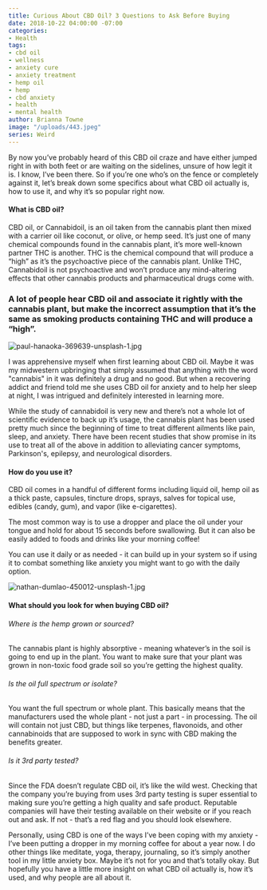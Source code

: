 ```yaml
---
title: Curious About CBD Oil? 3 Questions to Ask Before Buying
date: 2018-10-22 04:00:00 -07:00
categories:
- Health
tags:
- cbd oil
- wellness
- anxiety cure
- anxiety treatment
- hemp oil
- hemp
- cbd anxiety
- health
- mental health
author: Brianna Towne
image: "/uploads/443.jpeg"
series: Weird
---
```


By now you’ve probably heard of this CBD oil craze and have either jumped right in with both feet or are waiting on the sidelines, unsure of how legit it is. I know, I’ve been there. So if you’re one who’s on the fence or completely against it, let’s break down some specifics about what CBD oil actually is, how to use it, and why it’s so popular right now.

#### What is CBD oil? 

CBD oil, or Cannabidoil, is an oil taken from the cannabis plant then mixed with a carrier oil like coconut, or olive, or hemp seed. It’s just one of many chemical compounds found in the cannabis plant, it’s more well-known partner THC is another. THC is the chemical compound that will produce a “high” as it’s the psychoactive piece of the cannabis plant. Unlike THC, Cannabidoil is not psychoactive and won’t produce any mind-altering effects that other cannabis products and pharmaceutical drugs come with.

### A lot of people hear CBD oil and associate it rightly with the cannabis plant, but make the incorrect assumption that it’s the same as smoking products containing THC and will produce a “high”.

![paul-hanaoka-369639-unsplash-1.jpg](/uploads/paul-hanaoka-369639-unsplash-1.jpg) 

I was apprehensive myself when first learning about CBD oil. Maybe it was my midwestern upbringing that simply assumed that anything with the word "cannabis" in it was definitely a drug and no good. But when a recovering addict and friend told me she uses CBD oil for anxiety and to help her sleep at night, I was intrigued and definitely interested in learning more.

While the study of cannabidoil is very new and there’s not a whole lot of scientific evidence to back up it’s usage, the cannabis plant has been used pretty much since the beginning of time to treat different ailments like pain, sleep, and anxiety. There have been recent studies that show promise in its use to treat all of the above in addition to alleviating cancer symptoms, Parkinson's, epilepsy, and neurological disorders. 

#### How do you use it?

CBD oil comes in a handful of different forms including liquid oil, hemp oil as a thick paste, capsules, tincture drops, sprays, salves for topical use, edibles (candy, gum), and vapor (like e-cigarettes). 

The most common way is to use a dropper and place the oil under your tongue and hold for about 15 seconds before swallowing. But it can also be easily added to foods and drinks like your morning coffee!

You can use it daily or as needed - it can build up in your system so if using it to combat something like anxiety you might want to go with the daily option.

![nathan-dumlao-450012-unsplash-1.jpg](/uploads/nathan-dumlao-450012-unsplash-1.jpg)

#### What should you look for when buying CBD oil?

###### Where is the hemp grown or sourced?

The cannabis plant is highly absorptive - meaning whatever’s in the soil is going to end up in the plant. You want to make sure that your plant was grown in non-toxic food grade soil so you’re getting the highest quality.

###### Is the oil full spectrum or isolate?

You want the full spectrum or whole plant. This basically means that the manufacturers used the whole plant - not just a part - in processing. The oil will contain not just CBD, but things like terpenes, flavonoids, and other cannabinoids that are supposed to work in sync with CBD making the benefits greater. 

###### Is it 3rd party tested?

Since the FDA doesn’t regulate CBD oil, it’s like the wild west. Checking that the company you’re buying from uses 3rd party testing is super essential to making sure you’re getting a high quality and safe product. Reputable companies will have their testing available on their website or if you reach out and ask. If not - that’s a red flag and you should look elsewhere.

Personally, using CBD is one of the ways I’ve been coping with my anxiety - I’ve been putting a dropper in my morning coffee for about a year now. I do other things like meditate, yoga, therapy, journaling, so it’s simply another tool in my little anxiety box. Maybe it’s not for you and that’s totally okay. But hopefully you have a little more insight on what CBD oil actually is, how it’s used, and why people are all about it.